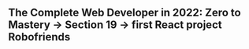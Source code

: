 
The Complete Web Developer in 2022: Zero to Mastery -> Section 19 -> first React project Robofriends
----------------------------------------------------------------------------------------------------------------
